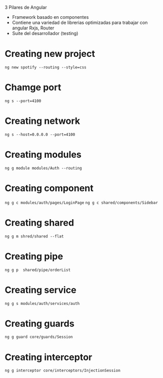 3 Pilares de Angular

- Framework basado en componentes
- Contiene una variedad de librerias optimizadas para trabajar con angular Rxjs, Router
- Suite del desarrollador (testing)


# Creating new project
``` ng new spotify --routing --style=css ```

# Chamge port
``` ng s --port=4100 ```

# Creating network 
``` ng s --host=0.0.0.0 --port=4100 ```

# Creating modules
``` ng g module modules/Auth --routing ```

# Creating component
``` ng g c modules/auth/pages/LoginPage ```
``` ng g c shared/components/Sidebar ```
# Creating shared
``` ng g m shred/shared --flat ```

# Creating pipe
``` ng g p  shared/pipe/orderList ```

# Creating service
``` ng g s modules/auth/services/auth ```

# Creating guards
``` ng g guard core/guards/Session ```

# Creating interceptor
``` ng g interceptor core/interceptors/InjectionSession ```